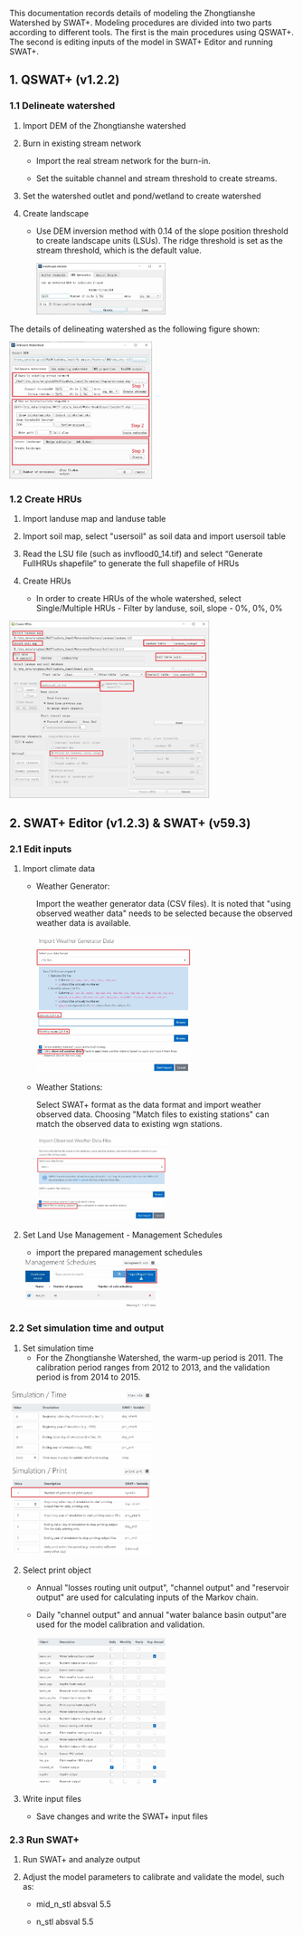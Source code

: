 This documentation records details of modeling the Zhongtianshe Watershed by SWAT+. Modeling procedures are divided into two parts according to different tools. The first is the main procedures using QSWAT+. The second is editing inputs of the model in SWAT+ Editor and running SWAT+.

## 1. QSWAT+ (v1.2.2)

### 1.1 Delineate watershed

1. Import DEM of the Zhongtianshe watershed

2. Burn in existing stream network

   - Import the real stream network for the burn-in.

   - Set the suitable channel and stream threshold to create streams.

3. Set the watershed outlet and pond/wetland to create watershed

4. Create landscape

   - Use DEM inversion method with 0.14 of the slope position threshold to create landscape units (LSUs). The ridge threshold is set as the stream threshold, which is the default value.

     <img src="https://github.com/Git160/Picture/raw/main/Zhongtianshe/1.1.3.jpg" width=50% height=50% />

The details of delineating watershed as the following figure shown:

<img src="https://github.com/Git160/Picture/raw/main/Zhongtianshe/1.1Delineate watershed.jpg" width=50% height=50% />

### 1.2  Create HRUs

1. Import landuse map and landuse table

2. Import soil map, select "usersoil" as soil data and import usersoil table

3. Read the LSU file (such as invflood0_14.tif) and select “Generate FullHRUs shapefile” to generate the full shapefile of HRUs

4. Create HRUs

   - In order to create HRUs of the whole watershed, select Single/Multiple HRUs - Filter by landuse, soil, slope - 0%, 0%, 0%

<img src="https://github.com/Git160/Picture/raw/main/Zhongtianshe/1.2.jpg" width=70% height=70% />

## 2. SWAT+ Editor (v1.2.3) & SWAT+ (v59.3)

### 2.1 Edit inputs

1. Import climate data

   - Weather Generator: 

     Import the weather generator data (CSV files). It is noted that "using observed weather data" needs to be selected because the observed weather data is available.

     <img src="https://github.com/Git160/Picture/raw/main/Zhongtianshe/2.1wgn.jpg" width=60% height=60% />

   - Weather Stations:

     Select SWAT+ format as the data format and import weather observed data. Choosing "Match files to existing stations" can match the observed data to existing wgn stations.

     <img src="https://github.com/Git160/Picture/raw/main/Zhongtianshe/2.1weather stations.jpg" width=50% height=50% />

2. Set Land Use Management - Management Schedules

   - import the prepared management schedules

   <img src="https://github.com/Git160/Picture/raw/main/Zhongtianshe/2.1.2.jpg" width=50% height=50% />

### 2.2 Set simulation time and output

1. Set simulation time
   - For the Zhongtianshe Watershed, the warm-up period is 2011. The calibration period ranges from 2012 to 2013, and the validation period is from 2014 to 2015.

<img src="https://github.com/Git160/Picture/raw/main/Zhongtianshe/2.2.1.jpg" width=50% height=50% />

<img src="https://github.com/Git160/Picture/raw/main/Zhongtianshe/2.2.2.jpg" width=50% height=50% />

2. Select print object

   - Annual "losses routing unit output", "channel output" and "reservoir output" are used for calculating inputs of the Markov chain.

   - Daily "channel output" and annual "water balance basin output"are used for the model calibration and validation.

     <img src="https://github.com/Git160/Picture/raw/main/WillowRiver/2.2.2.png" width=50% height=50% />

3. Write input files

   - Save changes and write the SWAT+ input files

### 2.3 Run SWAT+

1. Run SWAT+ and analyze output

2. Adjust the model parameters to calibrate and validate the model, such as:

   - mid_n_stl absval 5.5
   
   - n_stl absval 5.5
